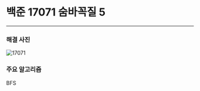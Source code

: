 # 백준 17071 숨바꼭질 5
---

### 해결 사진
![17071](https://user-images.githubusercontent.com/69099083/92080146-03d42e00-edfc-11ea-9f49-9045c5074df8.png)

### 주요 알고리즘

BFS
